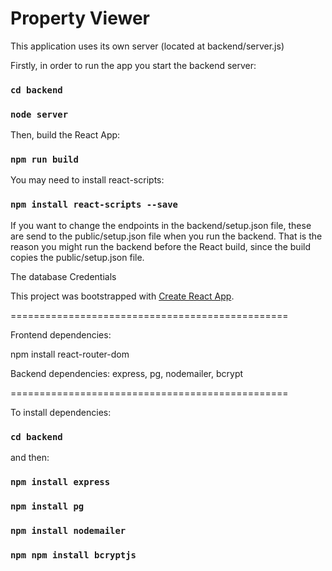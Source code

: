 # Property Viewer

This application uses its own server (located at backend/server.js)

Firstly, in order to run the app you start the backend server:

### `cd backend`

### `node server`

Then, build the React App:

### `npm run build`

You may need to install react-scripts:

### `npm install react-scripts --save`

If you want to change the endpoints in the backend/setup.json file, these are send to the public/setup.json file when you run the backend. That is the reason you might run the backend before the React build, since the build copies the public/setup.json file.

The database Credentials

This project was bootstrapped with [Create React App](https://github.com/facebook/create-react-app).

================================================

Frontend dependencies:

npm install react-router-dom

Backend dependencies:
express, pg, nodemailer, bcrypt

================================================

To install dependencies:

### `cd backend`

and then:

### `npm install express`

### `npm install pg`

### `npm install nodemailer`

### `npm npm install bcryptjs`
